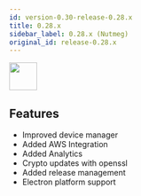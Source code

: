 ```yaml
---
id: version-0.30-release-0.28.x
title: 0.28.x
sidebar_label: 0.28.x (Nutmeg)
original_id: release-0.28.x
---
```


<img src="https://renative.org/img/ic_notes.png" width=50 height=50 />

## Features

- Improved device manager
- Added AWS Integration
- Added Analytics
- Crypto updates with openssl
- Added release management
- Electron platform support
